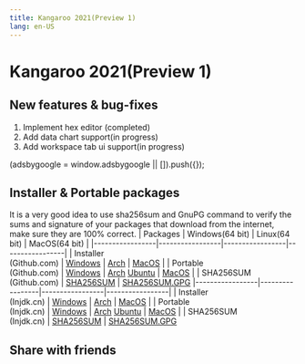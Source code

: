 ```yaml
---
title: Kangaroo 2021(Preview 1)
lang: en-US
---
```


# Kangaroo 2021(Preview 1)

## New features & bug-fixes
1. Implement hex editor (completed)
2. Add data chart support(in progress)
3. Add workspace tab ui support(in progress)

<div>
    <ins class="adsbygoogle"
        style="display:block; text-align:center;"
        data-ad-layout="in-article"
        data-ad-format="fluid"
        data-ad-client="ca-pub-3975819313740938"
        data-ad-slot="6760827895"></ins>
    <script2 type="text/javascript">
        (adsbygoogle = window.adsbygoogle || []).push({});
    </script2>
</div>


## Installer & Portable packages
It is a very good idea to use sha256sum and GnuPG command to verify the sums and signature of your packages that download from the internet, make sure they are 100% correct.
| Packages        | Windows(64 bit) | Linux(64 bit)   | MacOS(64 bit)   |
|-----------------|-----------------|-----------------|-----------------|
| Installer<br/>(Github.com) | [Windows](https://github.com/dbkangaroo/kangaroo/releases/download/v1.3.1.201102/kangaroo-1.3.1.201102-AMD64.exe) | [Arch](https://github.com/dbkangaroo/kangaroo/releases/download/v1.3.1.201102/kangaroo-1.3.1.201102-1-x86_64.pkg.tar.xz) | [MacOS](https://github.com/dbkangaroo/kangaroo/releases/download/v1.3.1.201102/kangaroo-1.3.1.201102-macos.dmg) |
| Portable<br/>(Github.com) | [Windows](https://github.com/dbkangaroo/kangaroo/releases/download/v1.3.1.201102/kangaroo-1.3.1.201102-AMD64.7z) | [Arch](https://github.com/dbkangaroo/kangaroo/releases/download/v1.3.1.201102/kangaroo-1.3.1.201102-arch.tar.gz) [Ubuntu](https://github.com/dbkangaroo/kangaroo/releases/download/v1.3.1.201102/kangaroo-1.3.1.201102-ubuntu.tar.gz) | [MacOS](https://github.com/dbkangaroo/kangaroo/releases/download/v1.3.1.201102/kangaroo-1.3.1.201102-macos.tar.gz) |
| SHA256SUM<br/>(Github.com) | [SHA256SUM](https://github.com/dbkangaroo/kangaroo/releases/download/v1.3.1.201102/kangaroo-1.3.1.201102.sha256sum) | [SHA256SUM.GPG](https://github.com/dbkangaroo/kangaroo/releases/download/v1.3.1.201102/kangaroo-1.3.1.201102.sha256sum.asc)
|-----------------|-----------------|-----------------|-----------------|
| Installer<br/>(Injdk.cn) | [Windows](https://d4.injdk.cn/dbkangaroo/v1.3.1.201102/kangaroo-1.3.1.201102-AMD64.exe) | [Arch](https://d4.injdk.cn/dbkangaroo/v1.3.1.201102/kangaroo-1.3.1.201102-1-x86_64.pkg.tar.xz) | [MacOS](https://d4.injdk.cn/dbkangaroo/v1.3.1.201102/kangaroo-1.3.1.201102-macos.dmg) |
| Portable<br/>(Injdk.cn)  | [Windows](https://d4.injdk.cn/dbkangaroo/v1.3.1.201102/kangaroo-1.3.1.201102-AMD64.7z) | [Arch](https://d4.injdk.cn/dbkangaroo/v1.3.1.201102/kangaroo-1.3.1.201102-arch.tar.gz) [Ubuntu](https://d4.injdk.cn/dbkangaroo/v1.3.1.201102/kangaroo-1.3.1.201102-ubuntu.tar.gz) | [MacOS](https://d4.injdk.cn/dbkangaroo/v1.3.1.201102/kangaroo-1.3.1.201102-macos.tar.gz) |
| SHA256SUM<br/>(Injdk.cn) | [SHA256SUM](https://d4.injdk.cn/dbkangaroo/v1.3.1.201102/kangaroo-1.3.1.201102.sha256sum) | [SHA256SUM.GPG](https://d4.injdk.cn/dbkangaroo/v1.3.1.201102/kangaroo-1.3.1.201102.sha256sum.asc)


## Share with friends
<social-share :networks="['facebook', 'twitter', 'whatsapp', 'telegram', 'linkedin', 'reddit', 'line', 'skype', 'pinterest']" />
